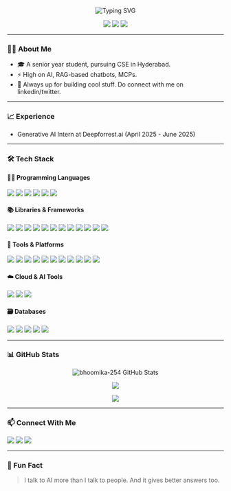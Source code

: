 <!-- Banner or profile avatar -->
<p align="center">
  <img src="https://readme-typing-svg.demolab.com/?lines=Hey,+I'm+Bhoomika!;ML+Engineer+%7C+%7C+Builder" alt="Typing SVG" />
</p>

<p align="center">
  <img src="https://img.shields.io/badge/AI-Enthusiast-blue?style=flat-square&logo=openai" />
  <img src="https://visitor-badge.laobi.icu/badge?page_id=bhoomika-254" />
  <img src="https://img.shields.io/github/followers/bhoomika-254?label=Followers&style=social" />
</p>

---

### 👩‍💻 About Me

- 🎓 A senior year student, pursuing CSE in Hyderabad.
- ⚡ High on AI, RAG-based chatbots, MCPs. 
- 🌱 Always up for building cool stuff. Do connect with me on linkedin/twitter.

---

### 📈 Experience 

- Generative AI Intern at Deepforrest.ai (April 2025 - June 2025)

---

### 🛠️ Tech Stack

#### 👨‍💻 Programming Languages
<p>
  <img src="https://img.shields.io/badge/Python-3776AB?logo=python&logoColor=white"/>
  <img src="https://img.shields.io/badge/C-00599C?logo=c&logoColor=white"/>
  <img src="https://img.shields.io/badge/C++-00599C?logo=c%2B%2B&logoColor=white"/>
  <img src="https://img.shields.io/badge/JavaScript-F7DF1E?logo=javascript&logoColor=black"/>
  <img src="https://img.shields.io/badge/HTML5-E34F26?logo=html5&logoColor=white"/>
  <img src="https://img.shields.io/badge/CSS3-1572B6?logo=css3&logoColor=white"/>
</p>

#### 📚 Libraries & Frameworks
<p>
  <img src="https://img.shields.io/badge/Numpy-013243?logo=numpy&logoColor=white"/>
  <img src="https://img.shields.io/badge/Pandas-150458?logo=pandas&logoColor=white"/>
  <img src="https://img.shields.io/badge/Matplotlib-11557C?logo=matplotlib&logoColor=white"/>
  <img src="https://img.shields.io/badge/Seaborn-76B900?logoColor=white"/>
  <img src="https://img.shields.io/badge/Plotly-3F4F75?logo=plotly&logoColor=white"/>
  <img src="https://img.shields.io/badge/Folium-77B829?logoColor=white"/>
  <img src="https://img.shields.io/badge/TensorFlow-FF6F00?logo=tensorflow&logoColor=white"/>
  <img src="https://img.shields.io/badge/PyTorch-EE4C2C?logo=pytorch&logoColor=white"/>
  <img src="https://img.shields.io/badge/Scikit--Learn-F7931E?logo=scikit-learn&logoColor=white"/>
  <img src="https://img.shields.io/badge/HuggingFace-FFD21F?logo=huggingface&logoColor=black"/>
  <img src="https://img.shields.io/badge/LangChain-000000?logoColor=white"/>
  <img src="https://img.shields.io/badge/LangGraph-000000?logoColor=white"/>
</p>

#### 🧰 Tools & Platforms
<p>
  <img src="https://img.shields.io/badge/Git-F05032?logo=git&logoColor=white"/>
  <img src="https://img.shields.io/badge/GitHub-181717?logo=github&logoColor=white"/>
  <img src="https://img.shields.io/badge/GitLab-FC6D26?logo=gitlab&logoColor=white"/>
  <img src="https://img.shields.io/badge/Docker-2496ED?logo=docker&logoColor=white"/>
  <img src="https://img.shields.io/badge/Jenkins-D24939?logo=jenkins&logoColor=white"/>
  <img src="https://img.shields.io/badge/Linux-FCC624?logo=linux&logoColor=black"/>
  <img src="https://img.shields.io/badge/VS_Code-007ACC?logo=visual-studio-code&logoColor=white"/>
  <img src="https://img.shields.io/badge/Postman-FF6C37?logo=postman&logoColor=white"/>
  <img src="https://img.shields.io/badge/FastAPI-009688?logo=fastapi&logoColor=white"/>
  <img src="https://img.shields.io/badge/Jupyter-F37626?logo=jupyter&logoColor=white"/>
  <img src="https://img.shields.io/badge/Tableau-E97627?logo=tableau&logoColor=white"/>
</p>

#### ☁️ Cloud & AI Tools
<p>
  <img src="https://img.shields.io/badge/AWS-232F3E?logo=amazon-aws&logoColor=white"/>
  <img src="https://img.shields.io/badge/Microsoft%20Azure-0078D4?logo=microsoft-azure&logoColor=white"/>
  <img src="https://img.shields.io/badge/RAG-4B8BBE?logo=openai&logoColor=white"/>
</p>

#### 🗃️ Databases
<p>
  <img src="https://img.shields.io/badge/SQL-4479A1?logo=postgresql&logoColor=white"/>
  <img src="https://img.shields.io/badge/MySQL-4479A1?logo=mysql&logoColor=white"/>
  <img src="https://img.shields.io/badge/MongoDB-47A248?logo=mongodb&logoColor=white"/>
  <img src="https://img.shields.io/badge/Ms.Excel-217346?logo=microsoft-excel&logoColor=white"/>
  <img src="https://img.shields.io/badge/Relational%20DB-00758F?logoColor=white"/>
</p>

---

### 📊 GitHub Stats

<p align="center">
  <img src="https://github-readme-stats.vercel.app/api?username=bhoomika-254&show_icons=true&theme=radical" alt="bhoomika-254 GitHub Stats" />
</p>

<p align="center">
  <img src="https://github-readme-streak-stats.herokuapp.com?user=bhoomika-254&theme=tokyonight&hide_border=false" />
</p>

<p align="center">
  <img src="https://github-readme-stats.vercel.app/api/top-langs/?username=bhoomika-254&layout=compact&theme=dracula" />
</p>

---

### 📫 Connect With Me

<p>
  <a href="https://www.linkedin.com/in/bhoomikaramchandani/"><img src="https://img.shields.io/badge/LinkedIn-0A66C2?style=for-the-badge&logo=linkedin&logoColor=white"/></a>
  <a href="mailto:bhoomikaramchandani2@gmail.com"><img src="https://img.shields.io/badge/Gmail-D14836?style=for-the-badge&logo=gmail&logoColor=white"/></a>
  <a href="https://twitter.com/bhoomikacodes"><img src="https://img.shields.io/badge/Twitter-1DA1F2?style=for-the-badge&logo=twitter&logoColor=white"/></a>
</p>

---

<!-- Optional fun -->
### 🧠 Fun Fact
> I talk to AI more than I talk to people. And it gives better answers too.



<!--
**bhoomika-254/bhoomika-254** is a ✨ _special_ ✨ repository because its `README.md` (this file) appears on your GitHub profile.

Here are some ideas to get you started:

- 🔭 I’m currently working on ...
- 🌱 I’m currently learning ...
- 👯 I’m looking to collaborate on ...
- 🤔 I’m looking for help with ...
- 💬 Ask me about ...
- 📫 How to reach me: ...
- 😄 Pronouns: ...
- ⚡ Fun fact: ...
-->
